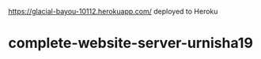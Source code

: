 https://glacial-bayou-10112.herokuapp.com/ deployed to Heroku

# complete-website-server-urnisha19

